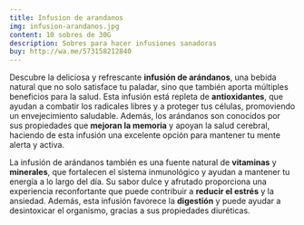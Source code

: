 ```yaml
---
title: Infusion de arandanos
img: infusion-arandanos.jpg
content: 10 sobres de 30G
description: Sobres para hacer infusiones sanadoras
buy: http://wa.me/573158212840
---
```

Descubre la deliciosa y refrescante **infusión de arándanos**, una bebida natural que no solo satisface tu paladar, sino que también aporta múltiples beneficios para la salud. Esta infusión está repleta de **antioxidantes**, que ayudan a combatir los radicales libres y a proteger tus células, promoviendo un envejecimiento saludable. Además, los arándanos son conocidos por sus propiedades que **mejoran la memoria** y apoyan la salud cerebral, haciendo de esta infusión una excelente opción para mantener tu mente alerta y activa.

La infusión de arándanos también es una fuente natural de **vitaminas** y **minerales**, que fortalecen el sistema inmunológico y ayudan a mantener tu energía a lo largo del día. Su sabor dulce y afrutado proporciona una experiencia reconfortante que puede contribuir a **reducir el estrés** y la ansiedad. Además, esta infusión favorece la **digestión** y puede ayudar a desintoxicar el organismo, gracias a sus propiedades diuréticas.
